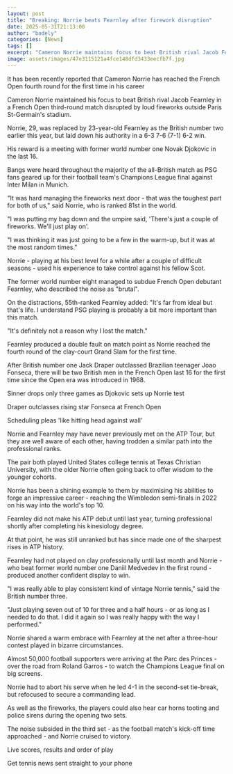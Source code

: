 ```yaml
---
layout: post
title: "Breaking: Norrie beats Fearnley after firework disruption"
date: 2025-05-31T21:13:00
author: "badely"
categories: [News]
tags: []
excerpt: "Cameron Norrie maintains focus to beat British rival Jacob Fearnley in a French Open match disrupted by loud fireworks outside Paris St-Germain's stad"
image: assets/images/47e3115121a4fce148dfd3433eecfb7f.jpg
---
```


It has been recently reported that Cameron Norrie has reached the French Open fourth round for the first time in his career

Cameron Norrie maintained his focus to beat British rival Jacob Fearnley in a French Open third-round match disrupted by loud fireworks outside Paris St-Germain's stadium.

Norrie, 29, was replaced by 23-year-old Fearnley as the British number two earlier this year, but laid down his authority in a 6-3 7-6 (7-1) 6-2 win.

His reward is a meeting with former world number one Novak Djokovic in the last 16.

Bangs were heard throughout the majority of the all-British match as PSG fans geared up for their football team's Champions League final against Inter Milan in Munich.

"It was hard managing the fireworks next door - that was the toughest part for both of us," said Norrie, who is ranked 81st in the world.

"I was putting my bag down and the umpire said, 'There's just a couple of fireworks. We'll just play on'.

"I was thinking it was just going to be a few in the warm-up, but it was at the most random times."

Norrie - playing at his best level for a while after a couple of difficult seasons - used his experience to take control against his fellow Scot.

The former world number eight managed to subdue French Open debutant Fearnley, who described the noise as "brutal". 

On the distractions, 55th-ranked Fearnley added: "It's far from ideal but that's life. I understand PSG playing is probably a bit more important than this match.

"It's definitely not a reason why I lost the match."

Fearnley produced a double fault on match point as Norrie reached the fourth round of the clay-court Grand Slam for the first time. 

After British number one Jack Draper outclassed Brazilian teenager Joao Fonseca, there will be two British men in the French Open last 16 for the first time since the Open era was introduced in 1968.

Sinner drops only three games as Djokovic sets up Norrie test

Draper outclasses rising star Fonseca at French Open

Scheduling pleas 'like hitting head against wall'

Norrie and Fearnley may have never previously met on the ATP Tour, but they are well aware of each other, having trodden a similar path into the professional ranks.

The pair both played United States college tennis at Texas Christian University, with the older Norrie often going back to offer wisdom to the younger cohorts.

Norrie has been a shining example to them by maximising his abilities to forge an impressive career - reaching the Wimbledon semi-finals in 2022 on his way into the world's top 10.

Fearnley did not make his ATP debut until last year, turning professional shortly after completing his kinesiology degree. 

At that point, he was still unranked but has since made one of the sharpest rises in ATP history.

Fearnley had not played on clay professionally until last month and Norrie - who beat former world number one Daniil Medvedev in the first round - produced another confident display to win.

"I was really able to play consistent kind of vintage Norrie tennis," said the British number three.

"Just playing seven out of 10 for three and a half hours - or as long as I needed to do that. I did it again so I was really happy with the way I performed."

Norrie shared a warm embrace with Fearnley at the net after a three-hour contest played in bizarre circumstances.

Almost 50,000 football supporters were arriving at the Parc des Princes - over the road from Roland Garros - to watch the Champions League final on big screens.

Norrie had to abort his serve when he led 4-1 in the second-set tie-break, but refocused to secure a commanding lead.

As well as the fireworks, the players could also hear car horns tooting and police sirens during the opening two sets.

The noise subsided in the third set - as the football match's kick-off time approached - and Norrie cruised to victory.

Live scores, results and order of play

Get tennis news sent straight to your phone

